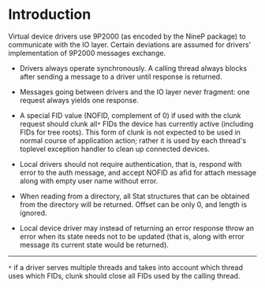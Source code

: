 # Introduction #

Virtual device drivers use 9P2000 (as encoded by the NineP package) to communicate with the IO layer. Certain deviations are assumed for drivers' implementation of 9P2000 messages exchange.

  * Drivers always operate synchronously. A calling thread always blocks after sending a message to a driver until response is returned.

  * Messages going between drivers and the IO layer never fragment: one request always yields one response.

  * A special FID value (NOFID, complement of 0) if used with the clunk request should clunk all`*` FIDs the device has currently active (including FIDs for tree roots). This form of clunk is not expected to be used in normal course of application action; rather it is used by each thread's toplevel exception handler to clean up connected devices.

  * Local drivers should not require authentication, that is, respond with error to the auth message, and accept NOFID as afid for attach message along with empty user name without error.

  * When reading from a directory, all Stat structures that can be obtained from the directory will be returned. Offset can be only 0, and length is ignored.

  * Local device driver may instead of returning an error response throw an error when its state needs not to be updated (that is, along with error message its current state would be returned).



---

`*` if a driver serves multiple threads and takes into account which thread uses which FIDs, clunk should close all FIDs used by the calling thread.